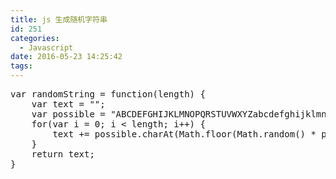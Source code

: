 ```yaml
---
title: js 生成随机字符串
id: 251
categories:
  - Javascript
date: 2016-05-23 14:25:42
tags:
---
```


<pre class="lang:default decode:true  ">var randomString = function(length) {
    var text = "";
    var possible = "ABCDEFGHIJKLMNOPQRSTUVWXYZabcdefghijklmnopqrstuvwxyz0123456789";
    for(var i = 0; i &lt; length; i++) {
        text += possible.charAt(Math.floor(Math.random() * possible.length));
    }
    return text;
}</pre>

&nbsp;